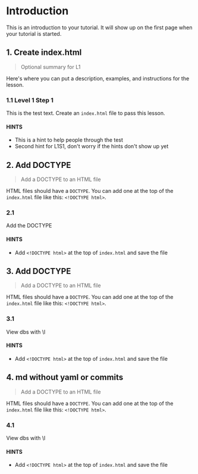 # Introduction

This is an introduction to your tutorial. It will show up on the first page when your tutorial is started.

## 1. Create index.html

> Optional summary for L1

Here's where you can put a description, examples, and instructions for the lesson. 

### 1.1 Level 1 Step 1

This is the test text. Create an `index.html` file to pass this lesson.

#### HINTS

* This is a hint to help people through the test
* Second hint for L1S1, don't worry if the hints don't show up yet

## 2. Add DOCTYPE

> Add a DOCTYPE to an HTML file

HTML files should have a `DOCTYPE`. You can add one at the top of the `index.html` file like this: `<!DOCTYPE html>`.

### 2.1

Add the DOCTYPE

#### HINTS

* Add `<!DOCTYPE html>` at the top of `index.html` and save the file

## 3. Add DOCTYPE

> Add a DOCTYPE to an HTML file

HTML files should have a `DOCTYPE`. You can add one at the top of the `index.html` file like this: `<!DOCTYPE html>`.

### 3.1

View dbs with \l

#### HINTS

* Add `<!DOCTYPE html>` at the top of `index.html` and save the file

## 4. md without yaml or commits

> Add a DOCTYPE to an HTML file

HTML files should have a `DOCTYPE`. You can add one at the top of the `index.html` file like this: `<!DOCTYPE html>`.

### 4.1

View dbs with \l

#### HINTS

* Add `<!DOCTYPE html>` at the top of `index.html` and save the file

